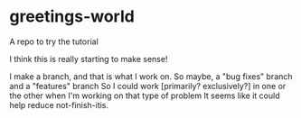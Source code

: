 # greetings-world
A repo to try the tutorial

I think this is really starting to make sense!

I make a branch, and that is what I work on.
So maybe, a "bug fixes" branch
and a "features" branch
So I could work [primarily? exclusively?] in one or the other when I'm working on that type of problem
  It seems like it could help reduce not-finish-itis.
